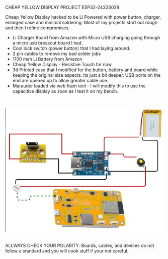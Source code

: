 <p>CHEAP YELLOW DISPLAY PROJECT ESP32-2432S028</p>
<p>Cheap Yellow Display hacked to be Li Powered with power button, charger, enlarged case and minimal soldering. Most of my projects start out rough and then I refine compromises.</p>
<ul>
    <li>Li Charger Board from Amazon with Micro USB charging going through a micro usb breakout board I had.</li>
    <li>Cool lock switch (power button) that I had laying around.</li>
    <li>2 pin cables to remove my bad solder jobs</li>
    <li>1100 mah Li Battery from Amazon</li>
    <li>Cheap Yellow Display - Resistive Touch for now</li>
    <li>3d Printed case that I modified for the button, battery and board while keeping the original size aspects. Its just a bit deeper. USB ports on the end are opened up to allow greater cable use.</li>
    <li>Marauder loaded via web flash tool - I will modify this to use the capacitive display as soon as I test it on my bench.</li>
</ul>
<p>&nbsp;</p>
<p><img src="https://github.com/bryanshellpuppy/arduinohacks/blob/main/Images/power_supply_design.png"><br>&nbsp;</p>

ALLWAYS CHECK YOUR POLARITY. Boards, cables, and devices do not follow a standard and you will cook stuff if your not careful.
